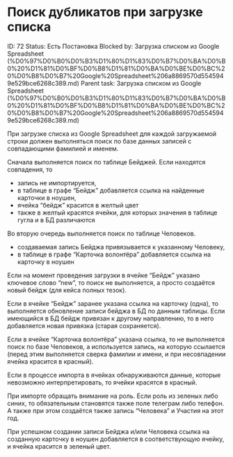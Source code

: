 # Поиск дубликатов при загрузке списка

ID: 72
Status: Есть Постановка
Blocked by: Загрузка списком из Google Spreadsheet (%D0%97%D0%B0%D0%B3%D1%80%D1%83%D0%B7%D0%BA%D0%B0%20%D1%81%D0%BF%D0%B8%D1%81%D0%BA%D0%BE%D0%BC%20%D0%B8%D0%B7%20Google%20Spreadsheet%206a8869570d5545949e529bce6268c389.md)
Parent task: Загрузка списком из Google Spreadsheet (%D0%97%D0%B0%D0%B3%D1%80%D1%83%D0%B7%D0%BA%D0%B0%20%D1%81%D0%BF%D0%B8%D1%81%D0%BA%D0%BE%D0%BC%20%D0%B8%D0%B7%20Google%20Spreadsheet%206a8869570d5545949e529bce6268c389.md)

При загрузке списка из Google Spreadsheet для каждой загружаемой строки должен выполняться поиск по базе данных записей с совпадающими фамилией и именем.

Сначала выполняется поиск по таблице Бейджей. Если находятся совпадения, то

- запись не импортируется,
- в таблице в графе “Бейдж” добавляется ссылка на найденные карточки в ноушен,
- ячейка “бейдж” красится в желтый цвет
- также в желтый красятся ячейки, для которых значения в таблице гугла и в БД различаются

Во вторую очередь выполняется поиск по таблице Человеков.

- создаваемая запись Бейджа привязывается к указанному Человеку,
- в таблице в графе “Карточка волонтёра” добавляется ссылка на карточку в ноушен

Если на момент проведения загрузки в ячейке “Бейдж” указано ключевое слово “new”, то поиск не выполняется, а просто создаётся новый бейдж (для кейса полных тезок).

Если в ячейке “Бейдж” заранее указана ссылка на карточку (одна), то выполняется обновление записи бейджа в БД по данным таблицы. Если имеющийся в БД бейдж привязан к другому направлению, то в него добавляется новая привязка (старая сохраняется).

Если в ячейке “Карточка волонтёра” указана ссылка, то не выполняется поиск по базе Человеков, а используется запись, на которую ссылается (перед этим выполняется сверка фамилии и имени, и при несовпадении ячейка красится в красный).

Если в процессе импорта в ячейках обнаруживаются данные, которые невозможно интерпретировать, то ячейки красятся в красный.

При импорте обращать внимание на роль. Если роль из зеленых либо синих, то обязательным становятся также поле телеграм либо телефон. А также при этом создаётся также запись “Человека” и Участия на этот год.

При успешном создании записи Бейджа и/или Человека ссылка на созданную карточку в ноушен добавляется в соответствующую ячейку, и ячейка красится в зеленый цвет.